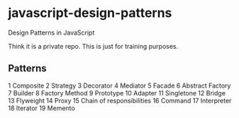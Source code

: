 # javascript-design-patterns
Design Patterns in JavaScript

Think it is a private repo.
This is just for training purposes.

## Patterns
1 Composite
2 Strategy
3 Decorator
4 Mediator
5 Facade
6 Abstract Factory
7 Builder
8 Factory Method
9 Prototype
10 Adapter
11 Singletone
12 Bridge
13 Flyweight
14 Proxy
15 Chain of responsibilities
16 Command
17 Interpreter
18 Iterator
19 Memento